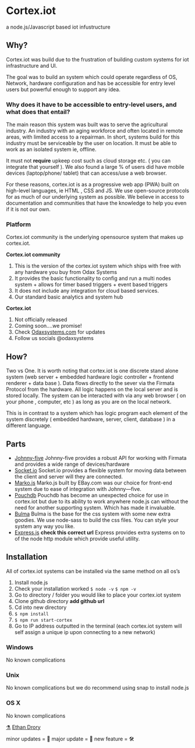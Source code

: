 # Cortex.iot
a node.js/Javascript based iot infustructure

## Why?
Cortex.iot was build due to the frustration of building custom systems for iot infrastructure and UI.  

The goal was to build an system which could operate regardless of OS, Network, hardware configuration and has be accessible for entry level users but powerful enough to support any idea.

### Why does it have to be accessible to entry-level users, and what does that entail?
The main reason this system was built was to serve the agricultural industry.
An industry with an aging workforce and often located in remote areas, with limited access to a repairman. In short, systems build for this industry must be serviceable by the user on location. It must be able to work as an isolated system ie, offline.

It must not **require**  upkeep cost such as cloud storage etc. ( you can integrate that yourself ).  We also found a large % of users did have mobile devices (laptop/phone/ tablet) that can access/use a web browser.

For these reasons, cortex.iot is as a progressive web app (PWA) built on high-level languages, ie HTML , CSS and JS.  We use open-source protocols for as much of our underlying system as possible. We believe in access to documentation and communities that have the knowledge to help you even if it is not our own.

### Platform

Cortex.iot community is the underlying opensource system that makes up cortex.iot.


**Cortex.iot community**

1. This is the version of the cortex.iot system which ships with free with any hardware you buy from Odax Systems
2. It provides the basic functionality to config and run a multi nodes system + allows for timer based triggers + event based triggers
3. It does not include any integration for cloud based services.
4. Our standard basic analytics and system hub


**Cortex.iot**

1. Not officially released
2. Coming soon....we promise!
3. Check [Odaxsystems.com](odaxsystems.com) for updates
4. Follow us socials @odaxsystems


## How?
Two vs One.  It is worth noting that cortex.iot is one discrete stand alone system (web server + embedded hardware logic controller + frontend renderer + data base ).  Data flows directly to the sever via the Firmata Protocol from the hardware. All logic happens on the local server and is stored locally. The system can be interacted with via any web browser ( on your phone , computer, etc ) as long as you are on the local network.

This is in contrast to a system which has logic program each element of the system discretely ( embedded hardware, server, client, database ) in a different language.


## Parts
* [Johnny-five](johnny-five.io)
Johnny-five provides a robust API for working with Firmata and provides a wide range of devices/hardware
* [Socket.io](www.Socket.io)
Socket.io provides a flexible system for moving data between the client and server will they are connected.
* [Marko.js](www.markojs.com)
Marko.js built by EBay.com was our choice for front-end system due to ease of integration with Johnny—five.
* [Pouchdb](www.pouchdb.com)
Pouchdb has become an unexpected choice for use in cortex.iot but due to its ability to work anywhere node.js can without the need for another supporting system. Which has made it invaluable.
* [Bulma](bulma.io)
Bulma is the base for the css system with some new extra goodies. We use node-sass to build the css files. You can style your system any way you like.
* [Express.js](express.com) **check this correct url**
Express provides extra systems on to of the node http module which provide useful utility.

## Installation
All of cortex.iot systems can be installed via the same method on all os’s

1.  Install node.js
2. Check your installation worked
`$ node -v`
`$ npm -v`
3. Go to directory / folder you would like to place your cortex.iot system
4. Clone github directory **add github url**
5. Cd into new directory
6. `$ npm install`
7. `$ npm run start-cortex`
8. Go to IP address outputted in the terminal
(each cortex.iot system will self assign a unique ip upon connecting to a new network)

### Windows
No known complications

### Unix
No known complications but we do recommend using snap to install node.js

### OS X
No known complications



[⚗️](odax-ethan) [Ethan Drory](www.drorydesign.com) 

minor updates = 🔨
major update = 🔧
new feature = 🛠
